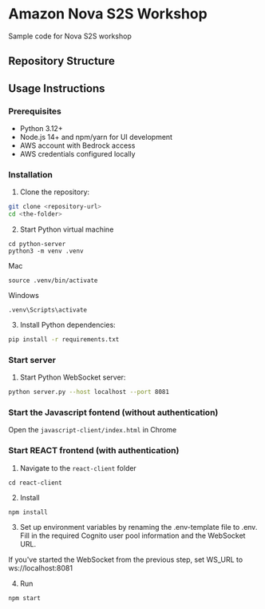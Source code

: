 # Amazon Nova S2S Workshop

Sample code for Nova S2S workshop

## Repository Structure


## Usage Instructions

### Prerequisites
- Python 3.12+
- Node.js 14+ and npm/yarn for UI development
- AWS account with Bedrock access
- AWS credentials configured locally

### Installation

1. Clone the repository:
```bash
git clone <repository-url>
cd <the-folder>
```

2. Start Python virtual machine
```
cd python-server
python3 -m venv .venv
```
Mac
```
source .venv/bin/activate
```
Windows
```
.venv\Scripts\activate
```

3. Install Python dependencies:
```bash
pip install -r requirements.txt
```

### Start server

1. Start Python WebSocket server:
```bash
python server.py --host localhost --port 8081
```

### Start the Javascript fontend (without authentication)

Open the `javascript-client/index.html` in Chrome

### Start REACT frontend (with authentication)
1. Navigate to the `react-client` folder
```
cd react-client
```
2. Install
```
npm install
```

3. Set up environment variables by renaming the .env-template file to .env. Fill in the required Cognito user pool information and the WebSocket URL.

If you've started the WebSocket from the previous step, set WS_URL to ws://localhost:8081

4. Run
```
npm start
```
